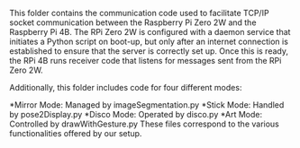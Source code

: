 This folder contains the communication code used to facilitate TCP/IP socket communication between the Raspberry Pi Zero 2W and the Raspberry Pi 4B. The RPi Zero 2W is configured with a daemon service that initiates a Python script on boot-up, but only after an internet connection is established to ensure that the server is correctly set up. Once this is ready, the RPi 4B runs receiver code that listens for messages sent from the RPi Zero 2W.

Additionally, this folder includes code for four different modes:

*Mirror Mode: Managed by imageSegmentation.py
*Stick Mode: Handled by pose2Display.py
*Disco Mode: Operated by disco.py
*Art Mode: Controlled by drawWithGesture.py
These files correspond to the various functionalities offered by our setup.
